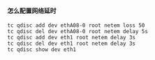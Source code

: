 #### 怎么配置网络延时

    tc qdisc add dev ethA08-0 root netem loss 50
    tc qdisc del dev ethA08-0 root netem delay 5s
    tc qdisc add dev eth1 root netem delay 3s
    tc qdisc del dev eth1 root netem delay 3s
    tc qdisc show dev eth1
